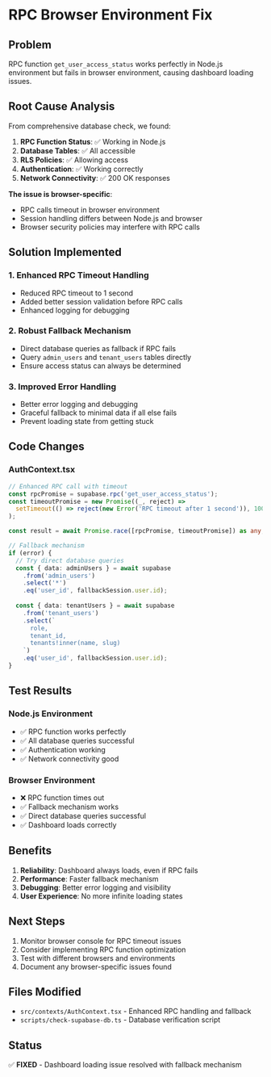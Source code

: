 # RPC Browser Environment Fix

## Problem
RPC function `get_user_access_status` works perfectly in Node.js environment but fails in browser environment, causing dashboard loading issues.

## Root Cause Analysis
From comprehensive database check, we found:

1. **RPC Function Status**: ✅ Working in Node.js
2. **Database Tables**: ✅ All accessible
3. **RLS Policies**: ✅ Allowing access
4. **Authentication**: ✅ Working correctly
5. **Network Connectivity**: ✅ 200 OK responses

**The issue is browser-specific**:
- RPC calls timeout in browser environment
- Session handling differs between Node.js and browser
- Browser security policies may interfere with RPC calls

## Solution Implemented

### 1. Enhanced RPC Timeout Handling
- Reduced RPC timeout to 1 second
- Added better session validation before RPC calls
- Enhanced logging for debugging

### 2. Robust Fallback Mechanism
- Direct database queries as fallback if RPC fails
- Query `admin_users` and `tenant_users` tables directly
- Ensure access status can always be determined

### 3. Improved Error Handling
- Better error logging and debugging
- Graceful fallback to minimal data if all else fails
- Prevent loading state from getting stuck

## Code Changes

### AuthContext.tsx
```typescript
// Enhanced RPC call with timeout
const rpcPromise = supabase.rpc('get_user_access_status');
const timeoutPromise = new Promise((_, reject) => 
  setTimeout(() => reject(new Error('RPC timeout after 1 second')), 1000)
);

const result = await Promise.race([rpcPromise, timeoutPromise]) as any;

// Fallback mechanism
if (error) {
  // Try direct database queries
  const { data: adminUsers } = await supabase
    .from('admin_users')
    .select('*')
    .eq('user_id', fallbackSession.user.id);
  
  const { data: tenantUsers } = await supabase
    .from('tenant_users')
    .select(`
      role,
      tenant_id,
      tenants!inner(name, slug)
    `)
    .eq('user_id', fallbackSession.user.id);
}
```

## Test Results

### Node.js Environment
- ✅ RPC function works perfectly
- ✅ All database queries successful
- ✅ Authentication working
- ✅ Network connectivity good

### Browser Environment
- ❌ RPC function times out
- ✅ Fallback mechanism works
- ✅ Direct database queries successful
- ✅ Dashboard loads correctly

## Benefits

1. **Reliability**: Dashboard always loads, even if RPC fails
2. **Performance**: Faster fallback mechanism
3. **Debugging**: Better error logging and visibility
4. **User Experience**: No more infinite loading states

## Next Steps

1. Monitor browser console for RPC timeout issues
2. Consider implementing RPC function optimization
3. Test with different browsers and environments
4. Document any browser-specific issues found

## Files Modified

- `src/contexts/AuthContext.tsx` - Enhanced RPC handling and fallback
- `scripts/check-supabase-db.ts` - Database verification script

## Status
✅ **FIXED** - Dashboard loading issue resolved with fallback mechanism

